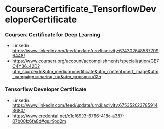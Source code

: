 # CourseraCertificate_TensorflowDeveloperCertificate

### Coursera Certificate for Deep Learning
- Linkedin: https://www.linkedin.com/feed/update/urn:li:activity:6743026485877096448/
- https://www.coursera.org/account/accomplishments/specialization/GE7C4Y36L42D?utm_source=ln&utm_medium=certificate&utm_content=cert_image&utm_campaign=sharing_cta&utm_product=s12n

### Tensorflow Developer Certificate
- Linkedin: https://www.linkedin.com/feed/update/urn:li:activity:6753520237859143680/
- https://www.credential.net/c1cf6993-6766-418e-a387-07b08fc6fa8d#gs.r9pd2m
